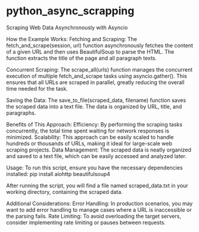 # python_async_scrapping

Scraping Web Data Asynchronously with Asyncio

How the Example Works:
Fetching and Scraping:
The fetch_and_scrape(session, url) function asynchronously fetches the content of a given URL and then uses BeautifulSoup to parse the HTML.
The function extracts the title of the page and all paragraph texts.

Concurrent Scraping:
The scrape_all(urls) function manages the concurrent execution of multiple fetch_and_scrape tasks using asyncio.gather().
This ensures that all URLs are scraped in parallel, greatly reducing the overall time needed for the task.

Saving the Data:
The save_to_file(scraped_data, filename) function saves the scraped data into a text file. The data is organized by URL, title, and paragraphs.

Benefits of This Approach:
Efficiency: By performing the scraping tasks concurrently, the total time spent waiting for network responses is minimized.
Scalability: This approach can be easily scaled to handle hundreds or thousands of URLs, making it ideal for large-scale web scraping projects.
Data Management: The scraped data is neatly organized and saved to a text file, which can be easily accessed and analyzed later.

Usage:
To run this script, ensure you have the necessary dependencies installed:
pip install aiohttp beautifulsoup4

After running the script, you will find a file named scraped_data.txt in your working directory, containing the scraped data.

Additional Considerations:
Error Handling: In production scenarios, you may want to add error handling to manage cases where a URL is inaccessible or the parsing fails.
Rate Limiting: To avoid overloading the target servers, consider implementing rate limiting or pauses between requests.
